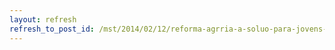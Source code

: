 ```yaml
---
layout: refresh
refresh_to_post_id: /mst/2014/02/12/reforma-agrria-a-soluo-para-jovens-camponeses-na-amaznia
---
```

